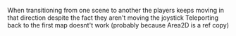 When transitioning from one scene to another the players keeps moving in that direction despite the fact they aren't moving the joystick
Teleporting back to the first map doesnt't work (probably because Area2D is a ref copy)